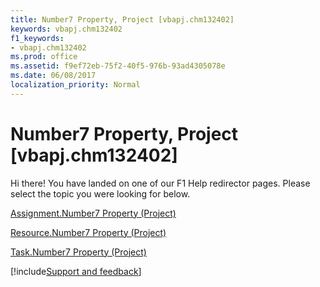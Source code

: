 ```yaml
---
title: Number7 Property, Project [vbapj.chm132402]
keywords: vbapj.chm132402
f1_keywords:
- vbapj.chm132402
ms.prod: office
ms.assetid: f9ef72eb-75f2-40f5-976b-93ad4305078e
ms.date: 06/08/2017
localization_priority: Normal
---
```



# Number7 Property, Project [vbapj.chm132402]

Hi there! You have landed on one of our F1 Help redirector pages. Please select the topic you were looking for below.

[Assignment.Number7 Property (Project)](https://msdn.microsoft.com/library/37d38dc3-cab1-a92c-c56f-f0c6a8065de3%28Office.15%29.aspx)

[Resource.Number7 Property (Project)](https://msdn.microsoft.com/library/fa480ff7-3ab2-7c46-7360-d7a8455910ef%28Office.15%29.aspx)

[Task.Number7 Property (Project)](https://msdn.microsoft.com/library/f9e501a4-59b6-aabc-5503-b972a4b8b6e8%28Office.15%29.aspx)

[!include[Support and feedback](~/includes/feedback-boilerplate.md)]